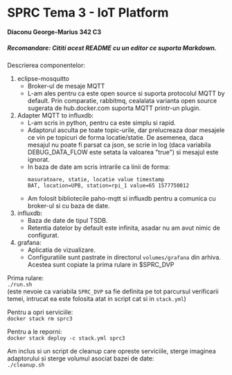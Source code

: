# SPRC Tema 3 - IoT Platform
**Diaconu George-Marius 342 C3**
##### Recomandare: Cititi acest README cu un editor ce suporta Markdown.

Descrierea componentelor:
1. eclipse-mosquitto
    - Broker-ul de mesaje MQTT
    - L-am ales pentru ca este open source si suporta protocolul MQTT by default. Prin comparatie, rabbitmq, cealalata varianta open source sugerata de hub.docker.com suporta MQTT printr-un plugin.
2. Adapter MQTT to influxdb:
    - L-am scris in python, pentru ca este simplu si rapid.
    - Adaptorul asculta pe toate topic-urile, dar prelucreaza doar mesajele ce vin pe topicuri de forma locatie/statie. De asemenea, daca mesajul nu poate fi parsat ca json, se scrie in log (daca variabila DEBUG_DATA_FLOW este setata la valoarea "true") si mesajul este ignorat.
    - In baza de date am scris intrarile ca linii de forma:  
      ```
      masuratoare, statie, locatie value timestamp
      BAT, location=UPB, station=rpi_1 value=65 1577750012
      ```
    - Am folosit bibliotecile paho-mqtt si influxdb pentru a comunica cu broker-ul si cu baza de date.
3. influxdb:
    - Baza de date de tipul TSDB.
    - Retentia datelor by default este infinita, asadar nu am avut nimic de configurat.
4. grafana:
    - Aplicatia de vizualizare.
    - Configuratiile sunt pastrate in directorul `volumes/grafana` din arhiva. Acestea sunt copiate la prima rulare in $SPRC_DVP

Prima rulare:  
`./run.sh`  
(este nevoie ca variabila `SPRC_DVP` sa fie definita pe tot parcursul verificarii temei, intrucat ea este folosita atat in script cat si in `stack.yml`)

Pentru a opri serviciile:  
`docker stack rm sprc3`

Pentru a le reporni:  
`docker stack deploy -c stack.yml sprc3`

Am inclus si un script de cleanup care opreste serviciile, sterge imaginea adaptorului si sterge volumul asociat bazei de date:  
`./cleanup.sh`
